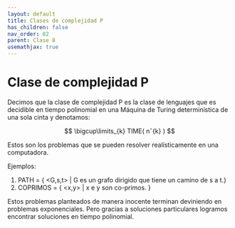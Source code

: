 ```yaml
---
layout: default
title: Clases de complejidad P
has_children: false
nav_order: 82
parent: Clase 8
usemathjax: true
---
```

# Clase de complejidad P

Decimos que la clase de complejidad P es la clase de lenguajes que es decidible en tiempo polinomial en una Máquina de Turing determinística de una sola cinta y denotamos:

$$ \bigcup\limits_{k} TIME( nˆ{k} ) $$

Estos son los problemas que se pueden resolver realísticamente en una computadora.

Ejemplos:

1. PATH = { <G,s,t> | G es un grafo dirigido que tiene un camino de s a t.}
2. COPRIMOS = { <x,y> | x e y son co-primos. }

Estos problemas planteados de manera inocente terminan deviniendo en problemas exponenciales. Pero gracias a soluciones particulares logramos encontrar soluciones en tiempo polinomial. 